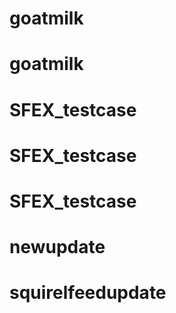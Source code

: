 # goatmilk
# goatmilk
# SFEX_testcase
# SFEX_testcase
# SFEX_testcase
# newupdate
# squirelfeedupdate
